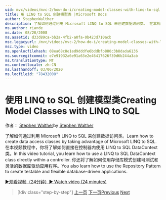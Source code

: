 ```yaml
---
uid: mvc/videos/mvc-2/how-do-i/creating-model-classes-with-linq-to-sql
title: 用 LINQ to SQL 创建模型类 |Microsoft Docs
author: StephenWalther
description: 了解如何通过利用 Microsoft LINQ to SQL 来创建数据访问类。 在本视频教程中，你将了解如何使用 LINQ to SQL DataContext 。
ms.author: riande
ms.date: 08/20/2008
ms.assetid: d33d89ca-bb2a-4fb2-a0fa-0b423d710acb
msc.legacyurl: /mvc/videos/mvc-2/how-do-i/creating-model-classes-with-linq-to-sql
msc.type: video
ms.openlocfilehash: 08ea68c8e1ed9dddfe6bddbfb880c3b8dada6136
ms.sourcegitcommit: e7e91932a6e91a63e2e46417626f39d6b244a3ab
ms.translationtype: MT
ms.contentlocale: zh-CN
ms.lasthandoff: 03/06/2020
ms.locfileid: "78432008"
---
```

# <a name="creating-model-classes-with-linq-to-sql"></a><span data-ttu-id="9dea4-104">使用 LINQ to SQL 创建模型类</span><span class="sxs-lookup"><span data-stu-id="9dea4-104">Creating Model Classes with LINQ to SQL</span></span>

<span data-ttu-id="9dea4-105">作者： [Stephen Walther](https://github.com/StephenWalther)</span><span class="sxs-lookup"><span data-stu-id="9dea4-105">by [Stephen Walther](https://github.com/StephenWalther)</span></span>

<span data-ttu-id="9dea4-106">了解如何通过利用 Microsoft LINQ to SQL 来创建数据访问类。</span><span class="sxs-lookup"><span data-stu-id="9dea4-106">Learn how to create data access classes by taking advantage of Microsoft LINQ to SQL.</span></span> <span data-ttu-id="9dea4-107">在本视频教程中，你将了解如何直接在控制器内使用 LINQ to SQL DataContext 类。</span><span class="sxs-lookup"><span data-stu-id="9dea4-107">In this video tutorial, you learn how to use a LINQ to SQL DataContext class directly within a controller.</span></span> <span data-ttu-id="9dea4-108">你还将了解如何使用存储库模式创建可测试和灵活的数据库驱动应用程序。</span><span class="sxs-lookup"><span data-stu-id="9dea4-108">You also learn how to use the Repository Pattern to create testable and flexible database-driven applications.</span></span>

[<span data-ttu-id="9dea4-109">&#9654;观看视频（24分钟）</span><span class="sxs-lookup"><span data-stu-id="9dea4-109">&#9654; Watch video (24 minutes)</span></span>](https://channel9.msdn.com/Blogs/ASP-NET-Site-Videos/creating-model-classes-with-linq-to-sql)

> [!div class="step-by-step"]
> <span data-ttu-id="9dea4-110">[上一页](creating-custom-html-helpers.md)
> [下一页](displaying-a-table-of-database-data.md)</span><span class="sxs-lookup"><span data-stu-id="9dea4-110">[Previous](creating-custom-html-helpers.md)
[Next](displaying-a-table-of-database-data.md)</span></span>
